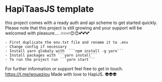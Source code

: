 # HapiTaasJS template
this project comes with a ready auth and api scheme to get started quickly. 
Please note that this project is still growing and your support will be welcomed with pleasure.... 🔥🔥🔥😊😊💕💕💕

    - First duplicate the env.txt file and rename it to .env
    - Change config if necessary
    - Install yarn globaly with  ```npm install -g yarn```
    - Install packages with ```yarn install```
    - To run the project run ```yarn start```

For further information or support feel free to get in touch. https://t.me/woueziou 
Made with love to HapiJS.
👽👽👽

